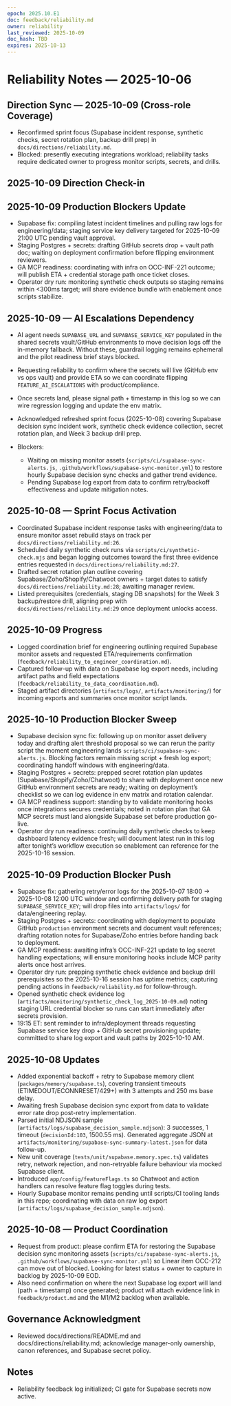 ```yaml
---
epoch: 2025.10.E1
doc: feedback/reliability.md
owner: reliability
last_reviewed: 2025-10-09
doc_hash: TBD
expires: 2025-10-13
---
```

# Reliability Notes — 2025-10-06

## Direction Sync — 2025-10-09 (Cross-role Coverage)
- Reconfirmed sprint focus (Supabase incident response, synthetic checks, secret rotation plan, backup drill prep) in `docs/directions/reliability.md`.
- Blocked: presently executing integrations workload; reliability tasks require dedicated owner to progress monitor scripts, secrets, and drills.

## 2025-10-09 Direction Check-in
## 2025-10-09 Production Blockers Update
- Supabase fix: compiling latest incident timelines and pulling raw logs for engineering/data; staging service key delivery targeted for 2025-10-09 21:00 UTC pending vault approval.
- Staging Postgres + secrets: drafting GitHub secrets drop + vault path doc; waiting on deployment confirmation before flipping environment reviewers.
- GA MCP readiness: coordinating with infra on OCC-INF-221 outcome; will publish ETA + credential storage path once ticket closes.
- Operator dry run: monitoring synthetic check outputs so staging remains within <300ms target; will share evidence bundle with enablement once scripts stabilize.


## 2025-10-09 — AI Escalations Dependency
- AI agent needs `SUPABASE_URL` and `SUPABASE_SERVICE_KEY` populated in the shared secrets vault/GitHub environments to move decision logs off the in-memory fallback. Without these, guardrail logging remains ephemeral and the pilot readiness brief stays blocked.
- Requesting reliability to confirm where the secrets will live (GitHub env vs ops vault) and provide ETA so we can coordinate flipping `FEATURE_AI_ESCALATIONS` with product/compliance.
- Once secrets land, please signal path + timestamp in this log so we can wire regression logging and update the env matrix.

- Acknowledged refreshed sprint focus (2025-10-08) covering Supabase decision sync incident work, synthetic check evidence collection, secret rotation plan, and Week 3 backup drill prep.
- Blockers:
  - Waiting on missing monitor assets (`scripts/ci/supabase-sync-alerts.js`, `.github/workflows/supabase-sync-monitor.yml`) to restore hourly Supabase decision sync checks and gather trend evidence.
  - Pending Supabase log export from data to confirm retry/backoff effectiveness and update mitigation notes.

## 2025-10-08 — Sprint Focus Activation
- Coordinated Supabase incident response tasks with engineering/data to ensure monitor asset rebuild stays on track per `docs/directions/reliability.md:26`.
- Scheduled daily synthetic check runs via `scripts/ci/synthetic-check.mjs` and began logging outcomes toward the first three evidence entries requested in `docs/directions/reliability.md:27`.
- Drafted secret rotation plan outline covering Supabase/Zoho/Shopify/Chatwoot owners + target dates to satisfy `docs/directions/reliability.md:28`; awaiting manager review.
- Listed prerequisites (credentials, staging DB snapshots) for the Week 3 backup/restore drill, aligning prep with `docs/directions/reliability.md:29` once deployment unlocks access.

## 2025-10-09 Progress
- Logged coordination brief for engineering outlining required Supabase monitor assets and requested ETA/requirements confirmation (`feedback/reliability_to_engineer_coordination.md`).
- Captured follow-up with data on Supabase log export needs, including artifact paths and field expectations (`feedback/reliability_to_data_coordination.md`).
- Staged artifact directories (`artifacts/logs/`, `artifacts/monitoring/`) for incoming exports and summaries once monitor script lands.

## 2025-10-10 Production Blocker Sweep
- Supabase decision sync fix: following up on monitor asset delivery today and drafting alert threshold proposal so we can rerun the parity script the moment engineering lands `scripts/ci/supabase-sync-alerts.js`. Blocking factors remain missing script + fresh log export; coordinating handoff windows with engineering/data.
- Staging Postgres + secrets: prepped secret rotation plan updates (Supabase/Shopify/Zoho/Chatwoot) to share with deployment once new GitHub environment secrets are ready; waiting on deployment’s checklist so we can log evidence in env matrix and rotation calendar.
- GA MCP readiness support: standing by to validate monitoring hooks once integrations secures credentials; noted in rotation plan that GA MCP secrets must land alongside Supabase set before production go-live.
- Operator dry run readiness: continuing daily synthetic checks to keep dashboard latency evidence fresh; will document latest run in this log after tonight’s workflow execution so enablement can reference for the 2025-10-16 session.

## 2025-10-09 Production Blocker Push
- Supabase fix: gathering retry/error logs for the 2025-10-07 18:00 → 2025-10-08 12:00 UTC window and confirming delivery path for staging `SUPABASE_SERVICE_KEY`; will drop files into `artifacts/logs/` for data/engineering replay.
- Staging Postgres + secrets: coordinating with deployment to populate GitHub `production` environment secrets and document vault references; drafting rotation notes for Supabase/Zoho entries before handing back to deployment.
- GA MCP readiness: awaiting infra’s OCC-INF-221 update to log secret handling expectations; will ensure monitoring hooks include MCP parity alerts once host arrives.
- Operator dry run: prepping synthetic check evidence and backup drill prerequisites so the 2025-10-16 session has uptime metrics; capturing pending actions in `feedback/reliability.md` for follow-through.
- Opened synthetic check evidence log (`artifacts/monitoring/synthetic_check_log_2025-10-09.md`) noting staging URL credential blocker so runs can start immediately after secrets provision.
- 19:15 ET: sent reminder to infra/deployment threads requesting Supabase service key drop + GitHub secret provisioning update; committed to share log export and vault paths by 2025-10-10 AM.

## 2025-10-08 Updates
- Added exponential backoff + retry to Supabase memory client (`packages/memory/supabase.ts`), covering transient timeouts (ETIMEDOUT/ECONNRESET/429+) with 3 attempts and 250 ms base delay.
- Awaiting fresh Supabase decision sync export from data to validate error rate drop post-retry implementation.
- Parsed initial NDJSON sample (`artifacts/logs/supabase_decision_sample.ndjson`): 3 successes, 1 timeout (`decisionId:103`, 1500.55 ms). Generated aggregate JSON at `artifacts/monitoring/supabase-sync-summary-latest.json` for data follow-up.
- New unit coverage (`tests/unit/supabase.memory.spec.ts`) validates retry, network rejection, and non-retryable failure behaviour via mocked Supabase client.
- Introduced `app/config/featureFlags.ts` so Chatwoot and action handlers can resolve feature flag toggles during tests.
- Hourly Supabase monitor remains pending until scripts/CI tooling lands in this repo; coordinating with data on raw log export (`artifacts/logs/supabase_decision_sample.ndjson`).

## 2025-10-08 — Product Coordination
- Request from product: please confirm ETA for restoring the Supabase decision sync monitoring assets (`scripts/ci/supabase-sync-alerts.js`, `.github/workflows/supabase-sync-monitor.yml`) so Linear item OCC-212 can move out of blocked. Looking for latest status + owner to capture in backlog by 2025-10-09 EOD.
- Also need confirmation on where the next Supabase log export will land (path + timestamp) once generated; product will attach evidence link in `feedback/product.md` and the M1/M2 backlog when available.

## Governance Acknowledgment
- Reviewed docs/directions/README.md and docs/directions/reliability.md; acknowledge manager-only ownership, canon references, and Supabase secret policy.

## Notes
- Reliability feedback log initialized; CI gate for Supabase secrets now active.
